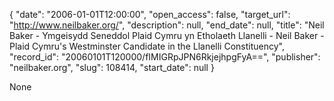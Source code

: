 {
  "date": "2006-01-01T12:00:00", 
  "open_access": false, 
  "target_url": "http://www.neilbaker.org/", 
  "description": null, 
  "end_date": null, 
  "title": "Neil Baker - Ymgeisydd Seneddol Plaid Cymru yn Etholaeth Llanelli - Neil Baker - Plaid Cymru's Westminster Candidate in the Llanelli Constituency", 
  "record_id": "20060101T120000/fIMIGRpJPN6RkjejhpgFyA==", 
  "publisher": "neilbaker.org", 
  "slug": 108414, 
  "start_date": null
}

None